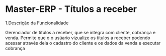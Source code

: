 # Master-ERP - Títulos a receber

1.Descrição da Funcionalidade

Gerenciador de titulos a receber, que se integra com cliente, cobrança e venda.
Permite que o o usúario vizualize os títulos a receber podendo acessar através dela o cadastro do cliente e os dados da venda e executar cobrança
